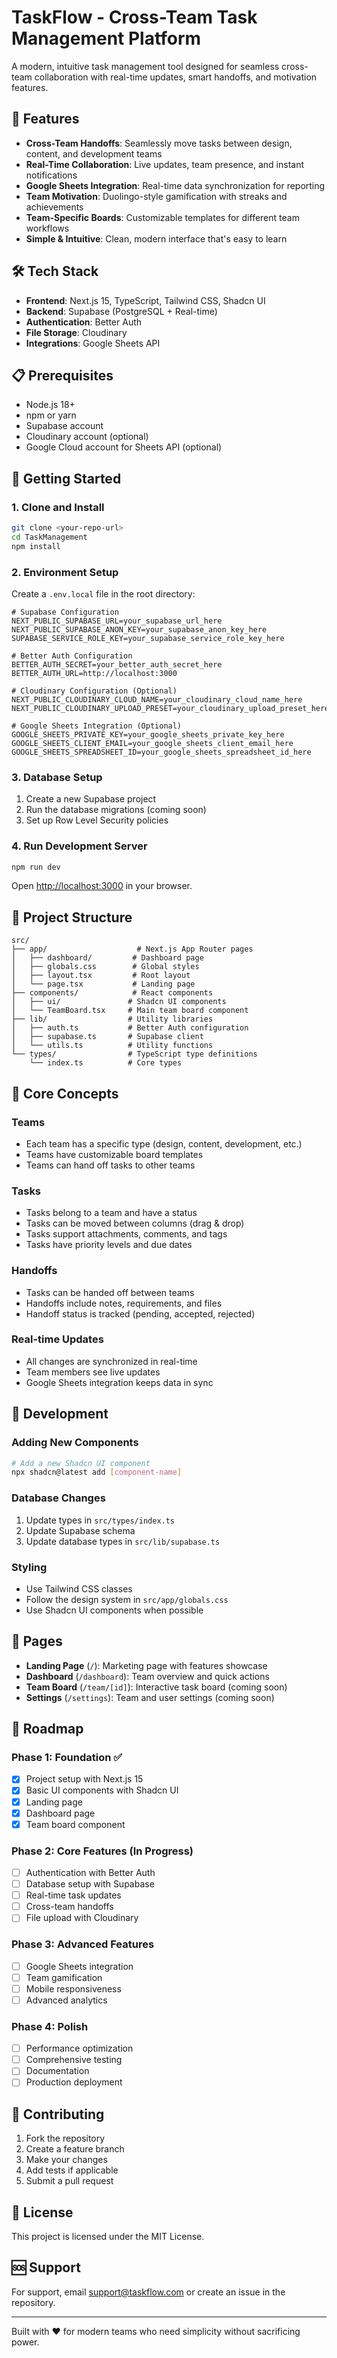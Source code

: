 # TaskFlow - Cross-Team Task Management Platform

A modern, intuitive task management tool designed for seamless cross-team collaboration with real-time updates, smart handoffs, and motivation features.

## 🚀 Features

- **Cross-Team Handoffs**: Seamlessly move tasks between design, content, and development teams
- **Real-Time Collaboration**: Live updates, team presence, and instant notifications
- **Google Sheets Integration**: Real-time data synchronization for reporting
- **Team Motivation**: Duolingo-style gamification with streaks and achievements
- **Team-Specific Boards**: Customizable templates for different team workflows
- **Simple & Intuitive**: Clean, modern interface that's easy to learn

## 🛠️ Tech Stack

- **Frontend**: Next.js 15, TypeScript, Tailwind CSS, Shadcn UI
- **Backend**: Supabase (PostgreSQL + Real-time)
- **Authentication**: Better Auth
- **File Storage**: Cloudinary
- **Integrations**: Google Sheets API

## 📋 Prerequisites

- Node.js 18+ 
- npm or yarn
- Supabase account
- Cloudinary account (optional)
- Google Cloud account for Sheets API (optional)

## 🚀 Getting Started

### 1. Clone and Install

```bash
git clone <your-repo-url>
cd TaskManagement
npm install
```

### 2. Environment Setup

Create a `.env.local` file in the root directory:

```env
# Supabase Configuration
NEXT_PUBLIC_SUPABASE_URL=your_supabase_url_here
NEXT_PUBLIC_SUPABASE_ANON_KEY=your_supabase_anon_key_here
SUPABASE_SERVICE_ROLE_KEY=your_supabase_service_role_key_here

# Better Auth Configuration
BETTER_AUTH_SECRET=your_better_auth_secret_here
BETTER_AUTH_URL=http://localhost:3000

# Cloudinary Configuration (Optional)
NEXT_PUBLIC_CLOUDINARY_CLOUD_NAME=your_cloudinary_cloud_name_here
NEXT_PUBLIC_CLOUDINARY_UPLOAD_PRESET=your_cloudinary_upload_preset_here

# Google Sheets Integration (Optional)
GOOGLE_SHEETS_PRIVATE_KEY=your_google_sheets_private_key_here
GOOGLE_SHEETS_CLIENT_EMAIL=your_google_sheets_client_email_here
GOOGLE_SHEETS_SPREADSHEET_ID=your_google_sheets_spreadsheet_id_here
```

### 3. Database Setup

1. Create a new Supabase project
2. Run the database migrations (coming soon)
3. Set up Row Level Security policies

### 4. Run Development Server

```bash
npm run dev
```

Open [http://localhost:3000](http://localhost:3000) in your browser.

## 📁 Project Structure

```
src/
├── app/                    # Next.js App Router pages
│   ├── dashboard/         # Dashboard page
│   ├── globals.css        # Global styles
│   ├── layout.tsx         # Root layout
│   └── page.tsx           # Landing page
├── components/            # React components
│   ├── ui/               # Shadcn UI components
│   └── TeamBoard.tsx     # Main team board component
├── lib/                  # Utility libraries
│   ├── auth.ts           # Better Auth configuration
│   ├── supabase.ts       # Supabase client
│   └── utils.ts          # Utility functions
└── types/                # TypeScript type definitions
    └── index.ts          # Core types
```

## 🎯 Core Concepts

### Teams
- Each team has a specific type (design, content, development, etc.)
- Teams have customizable board templates
- Teams can hand off tasks to other teams

### Tasks
- Tasks belong to a team and have a status
- Tasks can be moved between columns (drag & drop)
- Tasks support attachments, comments, and tags
- Tasks have priority levels and due dates

### Handoffs
- Tasks can be handed off between teams
- Handoffs include notes, requirements, and files
- Handoff status is tracked (pending, accepted, rejected)

### Real-time Updates
- All changes are synchronized in real-time
- Team members see live updates
- Google Sheets integration keeps data in sync

## 🔧 Development

### Adding New Components

```bash
# Add a new Shadcn UI component
npx shadcn@latest add [component-name]
```

### Database Changes

1. Update types in `src/types/index.ts`
2. Update Supabase schema
3. Update database types in `src/lib/supabase.ts`

### Styling

- Use Tailwind CSS classes
- Follow the design system in `src/app/globals.css`
- Use Shadcn UI components when possible

## 📱 Pages

- **Landing Page** (`/`): Marketing page with features showcase
- **Dashboard** (`/dashboard`): Team overview and quick actions
- **Team Board** (`/team/[id]`): Interactive task board (coming soon)
- **Settings** (`/settings`): Team and user settings (coming soon)

## 🚧 Roadmap

### Phase 1: Foundation ✅
- [x] Project setup with Next.js 15
- [x] Basic UI components with Shadcn UI
- [x] Landing page
- [x] Dashboard page
- [x] Team board component

### Phase 2: Core Features (In Progress)
- [ ] Authentication with Better Auth
- [ ] Database setup with Supabase
- [ ] Real-time task updates
- [ ] Cross-team handoffs
- [ ] File upload with Cloudinary

### Phase 3: Advanced Features
- [ ] Google Sheets integration
- [ ] Team gamification
- [ ] Mobile responsiveness
- [ ] Advanced analytics

### Phase 4: Polish
- [ ] Performance optimization
- [ ] Comprehensive testing
- [ ] Documentation
- [ ] Production deployment

## 🤝 Contributing

1. Fork the repository
2. Create a feature branch
3. Make your changes
4. Add tests if applicable
5. Submit a pull request

## 📄 License

This project is licensed under the MIT License.

## 🆘 Support

For support, email support@taskflow.com or create an issue in the repository.

---

Built with ❤️ for modern teams who need simplicity without sacrificing power.